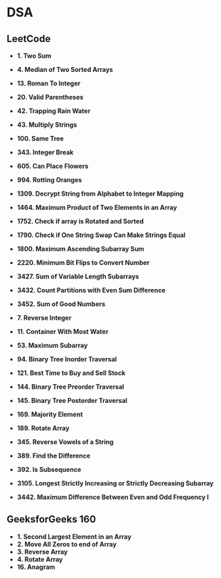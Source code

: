 # DSA

## LeetCode

- **1. Two Sum**
- **4. Median of Two Sorted Arrays**
- **13. Roman To Integer**
- **20. Valid Parentheses**
- **42. Trapping Rain Water**
- **43. Multiply Strings**
- **100. Same Tree**

- **343. Integer Break**
- **605. Can Place Flowers**
- **994. Rotting Oranges**
- **1309. Decrypt String from Alphabet to Integer Mapping**
- **1464. Maximum Product of Two Elements in an Array**
- **1752. Check if array is Rotated and Sorted**
- **1790. Check if One String Swap Can Make Strings Equal**
- **1800. Maximum Ascending Subarray Sum**
- **2220. Minimum Bit Flips to Convert Number**
- **3427. Sum of Variable Length Subarrays**
- **3432. Count Partitions with Even Sum Difference**
- **3452. Sum of Good Numbers**

- **7. Reverse Integer**

- **11. Container With Most Water**
- **53. Maximum Subarray**
- **94. Binary Tree Inorder Traversal**
- **121. Best Time to Buy and Sell Stock**

- **144. Binary Tree Preorder Traversal**
- **145. Binary Tree Postorder Traversal**
- **169. Majority Element**
- **189. Rotate Array**



- **345. Reverse Vowels of a String**
- **389. Find the Difference**
- **392. Is Subsequence**



- **3105. Longest Strictly Increasing or Strictly Decreasing Subarray**

- **3442. Maximum Difference Between Even and Odd Frequency I**

## GeeksforGeeks 160
- **1. Second Largest Element in an Array**
- **2. Move All Zeros to end of Array**
- **3. Reverse Array**
- **4. Rotate Array**
- **16. Anagram**